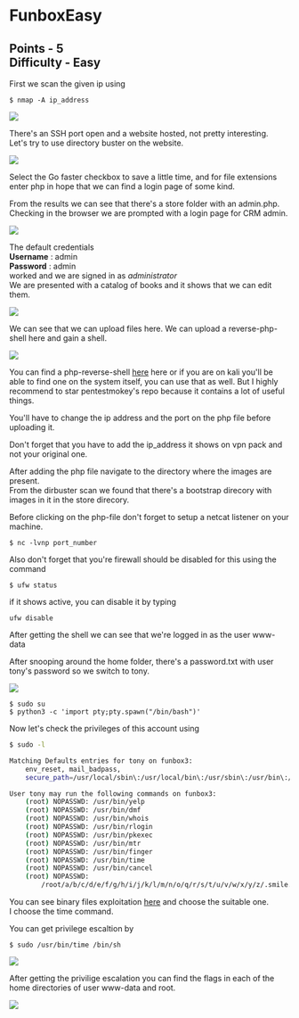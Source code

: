 # FunboxEasy
Points - 5  
Difficulty - Easy
---

First we scan the given ip using
```
$ nmap -A ip_address
```
![](images/scan1.png)


There's an SSH port open and a website hosted, not pretty interesting.      
Let's try to use directory buster on the website.

![](images/dirb1.png)

Select the Go faster checkbox to save a little time, and for file extensions enter php in hope that we can find a login page of some kind.

From the results we can see that there's a store folder with an admin.php.     
Checking in the browser we are prompted with a login page for CRM admin.

![](images/index.png)

The default credentials     
**Username** : admin        
**Password** : admin        
worked and we are signed in as *administrator*      
We are presented with a catalog of books and it shows that we can edit them.        

![](images/page1.png)

We can see that we can upload files here. We can upload a reverse-php-shell here and gain a shell.

![](images/upload1.png)

You can find a php-reverse-shell [here](https://github.com/pentestmonkey/php-reverse-shell/blob/master/php-reverse-shell.php) here or if you are on kali you'll be able to find one on the system itself, you can use that as well. But I highly recommend to star pentestmokey's repo because it contains a lot of useful things.

You'll have to change the ip address and the port on the php file before uploading it.

Don't forget that you have to add the ip_address it shows on vpn pack and not your original one.

After adding the php file navigate to the directory where the images are present.       
From the dirbuster scan we found that there's a bootstrap direcory with images in it in the store direcory.

Before clicking on the php-file don't forget to setup a netcat listener on your machine.        
```
$ nc -lvnp port_number
```
Also don't forget that you're firewall should be disabled for this using the command
```
$ ufw status
```
if it shows active, you can disable it by typing    
```
ufw disable
```
After getting the shell we can see that we're logged in as the user www-data

After snooping around the home folder, there's a password.txt with user tony's password so we switch to tony.

![](images/tony.png)

```
$ sudo su
$ python3 -c 'import pty;pty.spawn("/bin/bash")'
```

Now let's check the privileges of this account using    
``` sh
$ sudo -l

Matching Defaults entries for tony on funbox3:
    env_reset, mail_badpass,
    secure_path=/usr/local/sbin\:/usr/local/bin\:/usr/sbin\:/usr/bin\:/sbin\:/bin\:/snap/bin

User tony may run the following commands on funbox3:
    (root) NOPASSWD: /usr/bin/yelp
    (root) NOPASSWD: /usr/bin/dmf
    (root) NOPASSWD: /usr/bin/whois
    (root) NOPASSWD: /usr/bin/rlogin
    (root) NOPASSWD: /usr/bin/pkexec
    (root) NOPASSWD: /usr/bin/mtr
    (root) NOPASSWD: /usr/bin/finger
    (root) NOPASSWD: /usr/bin/time
    (root) NOPASSWD: /usr/bin/cancel
    (root) NOPASSWD:
        /root/a/b/c/d/e/f/g/h/i/j/k/l/m/n/o/q/r/s/t/u/v/w/x/y/z/.smile.sh
```
You can see binary files exploitation [here](https://gtfobins.github.io/) and choose the suitable one.      
I choose the time command.

You can get privilege escaltion by 
```
$ sudo /usr/bin/time /bin/sh
```
![](images/root.png)

After getting the privilige escalation you can find the flags in each of the home directories of user www-data and root.

![](images/flags.png)